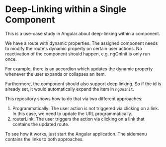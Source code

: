 # Deep-Linking within a Single Component

This is a use-case study in Angular about deep-linking within a component.

We have a route with dynamic properties. The assigned component needs to modify
the route's dynamic property on certain user actions. No reactivation of the
component should happen, e.g. ngOnInit is only run once.

For example, there is an accordion which updates the dynamic property whenever
the user expands or collapses an item.

Furthermore, the component should also support deep linking. So if the id is
already set, it would automatically expand the item in `ngOnInit`.

This repository shows how to do that via two different approaches:

1. Programmatically: The user action is not triggered via clicking on a link. In
   this case, we need to update the URL programmatically.
2. routerLink: The user triggers the action via clicking on a link that contains
   the updated route.

To see how it works, just start the Angular application. The sidemenu contains
the links to both approaches.

